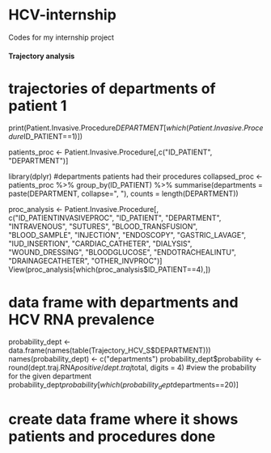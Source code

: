 # HCV-internship
Codes for my internship project

#### Trajectory analysis ####

# trajectories of departments of patient 1
print(Patient.Invasive.Procedure$DEPARTMENT[which(Patient.Invasive.Procedure$ID_PATIENT==1)])


patients_proc <- Patient.Invasive.Procedure[,c("ID_PATIENT", "DEPARTMENT")]

library(dplyr)
#departments patients had their procedures
collapsed_proc <- patients_proc %>% group_by(ID_PATIENT) %>%
  summarise(departments = paste(DEPARTMENT, collapse=", "), counts = length(DEPARTMENT))

proc_analysis <- Patient.Invasive.Procedure[, c("ID_PATIENTINVASIVEPROC", "ID_PATIENT", "DEPARTMENT", "INTRAVENOUS",
                                                "SUTURES", "BLOOD_TRANSFUSION", "BLOOD_SAMPLE", "INJECTION",
                                                "ENDOSCOPY", "GASTRIC_LAVAGE", "IUD_INSERTION", "CARDIAC_CATHETER",
                                                "DIALYSIS", "WOUND_DRESSING", "BLOODGLUCOSE", "ENDOTRACHEALINTU",
                                                "DRAINAGECATHETER", "OTHER_INVPROC")]
View(proc_analysis[which(proc_analysis$ID_PATIENT==4),])

# data frame with departments and HCV RNA prevalence
probability_dept <- data.frame(names(table(Trajectory_HCV_S$DEPARTMENT)))
names(probability_dept) <- c("departments")
probability_dept$probability <- round(dept.traj.RNA$positive/dept.traj$total, digits = 4)
#view the probability for the given department
probability_dept$probability[which(probability_dept$departments==20)]

# create data frame where it shows patients and procedures done
